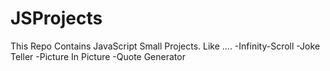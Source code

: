 # JSProjects
This Repo Contains JavaScript Small Projects.
Like ....
-Infinity-Scroll
-Joke Teller
-Picture In Picture
-Quote Generator